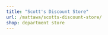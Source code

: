 ```yaml
---
title: "Scott's Discount Store"
url: /mattawa/scotts-discount-store/
shop: department store
---
```

